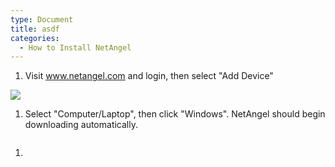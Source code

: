 ```yaml
---
type: Document
title: asdf
categories:
  - How to Install NetAngel
---
```

1. Visit www.netangel.com and login, then select "Add Device"

![](/help/img/uploads/add-device.png)

1. Select "Computer/Laptop", then click "Windows". NetAngel should begin downloading automatically.

![]()

1.
